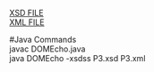 <a href="https://anuragbansal009.github.io/webtechpractical-sem4/Practical-6/P3.xsd">XSD FILE</a><br>
<a href="https://anuragbansal009.github.io/webtechpractical-sem4/Practical-6/P3.xml">XML FILE</a><br>

#Java Commands <br>
javac DOMEcho.java<br>
java DOMEcho -xsdss P3.xsd P3.xml
